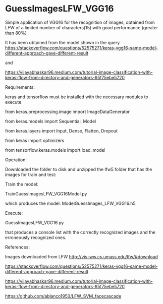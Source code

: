 # GuessImagesLFW_VGG16
Simple application of VGG16 for the recognition of images, obtained from LFW of a limited number of characters(15) with good performance (greater than 80%)

It has been obtained from the model shown in the query
  https://stackoverflow.com/questions/52575271/keras-vgg16-same-model-different-approach-gave-different-result

and

  https://vijayabhaskar96.medium.com/tutorial-image-classification-with-keras-flow-from-directory-and-generators-95f75ebe5720

Requirements:

keras and tensorflow must be installed with the necessary modules to execute

from keras.preprocessing.image import ImageDataGenerator

from keras.models import Sequential, Model

from keras.layers import Input, Dense, Flatten, Dropout

from keras import optimizers

from tensorflow.keras.models import load_model

Operation:

Downloaded the folder to disk and unzipped the lfw5 folder that has the images for train and test:

Train the model:

TrainGuessImagesLFW_VGG16Model.py

which produces the model: ModelGuessImages_LFW_VGG16.h5

Execute:

GuessImagesLFW_VGG16.py

that produces a console list with the correctly recognized images and the erroneously recognized ones.

References:

Images downloaded from LFW http://vis-ww.cs.umass.edu/lfw/#download

https://stackoverflow.com/questions/52575271/keras-vgg16-same-model-different-approach-gave-different-result

https://vijayabhaskar96.medium.com/tutorial-image-classification-with-keras-flow-from-directory-and-generators-95f75ebe5720

https://github.com/ablanco1950/LFW_SVM_facecascade
